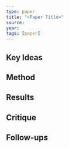 ```yaml
---
type: paper
title: "<Paper Title>"
source:
year:
tags: [paper]
---
```

## Key Ideas
## Method
## Results
## Critique
## Follow-ups
